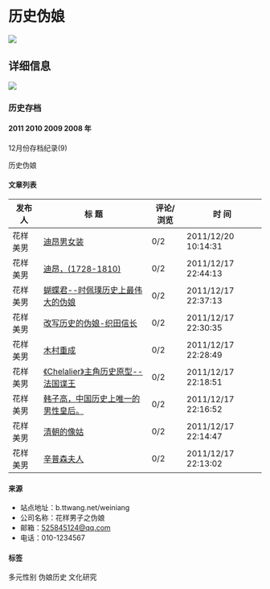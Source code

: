 # 历史伪娘

![](images/family3_8.gif)

## 详细信息

![](images/business2_5.gif)

### 历史存档

#### 2011 2010 2009 2008 年

12月份存档纪录(9)

历史伪娘

#### 文章列表

| 发布人     | 标 题                                                                                 | 评论/浏览 | 时 间                      |
|------------|--------------------------------------------------------------------------------------|------------|---------------------------|
| 花样美男   | [迪昂男女装](BlogShow.aspx?RoomId=6537&BlogId=26051 "迪昂男女装")                  | 0/2        | 2011/12/20 10:14:31       |
| 花样美男   | [迪昂，(1728-1810)](BlogShow.aspx?RoomId=6537&BlogId=26037 "迪昂，(1728-1810)")    | 0/2        | 2011/12/17 22:44:13       |
| 花样美男   | [蝴蝶君--时佩璞历史上最伟大的伪娘](BlogShow.aspx?RoomId=6537&BlogId=26036 "蝴蝶君--时佩璞历史上最伟大的伪娘") | 0/2        | 2011/12/17 22:37:13       |
| 花样美男   | [改写历史的伪娘-织田信长](BlogShow.aspx?RoomId=6537&BlogId=26035 "改写历史的伪娘-织田信长") | 0/2        | 2011/12/17 22:30:35       |
| 花样美男   | [木村重成](BlogShow.aspx?RoomId=6537&BlogId=26034 "木村重成")                    | 0/2        | 2011/12/17 22:28:49       |
| 花样美男   | [《Chelalier》主角历史原型--法国谍王](BlogShow.aspx?RoomId=6537&BlogId=26033 "《Chelalier》主角历史原型--法国谍王") | 0/2        | 2011/12/17 22:18:51       |
| 花样美男   | [韩子高，中国历史上唯一的男性皇后。](BlogShow.aspx?RoomId=6537&BlogId=26032 "韩子高，中国历史上唯一的男性皇后。") | 0/2        | 2011/12/17 22:16:52       |
| 花样美男   | [清朝的像姑](BlogShow.aspx?RoomId=6537&BlogId=26031 "清朝的像姑")                | 0/2        | 2011/12/17 22:14:47       |
| 花样美男   | [辛普森夫人](BlogShow.aspx?RoomId=6537&BlogId=26030 "辛普森夫人")                  | 0/2        | 2011/12/17 22:13:02       |

#### 来源
- 站点地址：b.ttwang.net/weiniang
- 公司名称：花样男子之伪娘
- 邮箱：525845124@qq.com
- 电话：010-1234567

#### 标签
多元性别 伪娘历史 文化研究